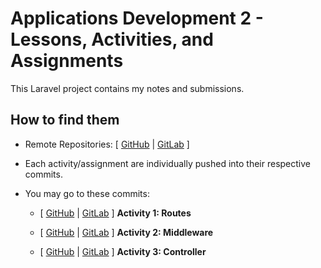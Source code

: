 # Applications Development 2 - Lessons, Activities, and Assignments

This Laravel project contains my notes and submissions.

## How to find them

- Remote Repositories: [ [GitHub](https://github.com/Harry-Reyes/app-dev-2/commits/main/) | [GitLab](https://gitlab.com/Harry-Reyes/app-dev-2/-/commits/main) ]

- Each activity/assignment are individually pushed into their respective commits.

- You may go to these commits:

  - [ [GitHub](https://github.com/Harry-Reyes/app-dev-2/commit/7f27fcf90cd81d9853387c8ed86b7a1b6ad9ff55) | [GitLab](https://gitlab.com/Harry-Reyes/app-dev-2/-/commit/7f27fcf90cd81d9853387c8ed86b7a1b6ad9ff55) ] **Activity 1: Routes**

  - [ [GitHub](https://github.com/Harry-Reyes/app-dev-2/commit/1eb7a341778e4625beb6393e5f6e5d6d24bab7f1) | [GitLab](https://gitlab.com/Harry-Reyes/app-dev-2/-/commit/1eb7a341778e4625beb6393e5f6e5d6d24bab7f1) ] **Activity 2: Middleware**

  - [ [GitHub](https://github.com/Harry-Reyes/app-dev-2/commit/1eb7a341778e4625beb6393e5f6e5d6d24bab7f1) | [GitLab](https://gitlab.com/Harry-Reyes/app-dev-2/-/commit/b201bdf4362872a5e3aefe99767d3de0384ed342) ] **Activity 3: Controller**
